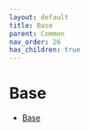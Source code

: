 ```yaml
---
layout: default
title: Base
parent: Common
nav_order: 26
has_children: true
---
```

# Base
- [Base](base/)